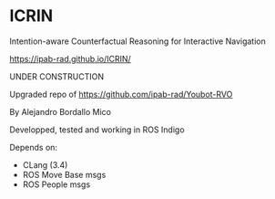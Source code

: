 # ICRIN
Intention-aware Counterfactual Reasoning for Interactive Navigation

https://ipab-rad.github.io/ICRIN/

UNDER CONSTRUCTION

Upgraded repo of https://github.com/ipab-rad/Youbot-RVO

By Alejandro Bordallo Mico

Developped, tested and working in ROS Indigo

Depends on:
 
* CLang (3.4)
* ROS Move Base msgs
* ROS People msgs
